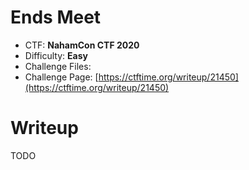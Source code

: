 # Ends Meet

- CTF: **NahamCon CTF 2020**
- Difficulty: **Easy**
- Challenge Files: 
- Challenge Page: [https://ctftime.org/writeup/21450](https://ctftime.org/writeup/21450)

# Writeup

TODO
